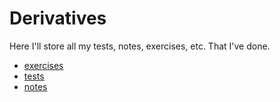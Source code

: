 # Derivatives

Here I'll store all my tests, notes, exercises, etc. That I've done.

* [exercises](./exercises/)
* [tests](./tests/)
* [notes](./notes.md)
